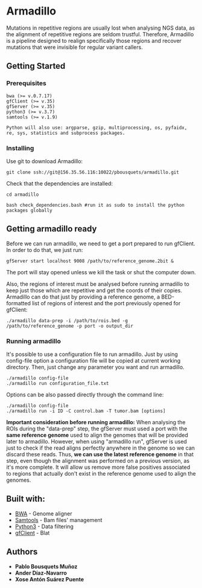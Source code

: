 # Armadillo

Mutations in repetitive regions are usually lost when analysing NGS data, as the alignment of repetitive regions are seldom trustful. Therefore, Armadillo is a pipeline designed to realign specifically those regions and recover mutations that were invisible for regular variant callers.


## Getting Started

### Prerequisites

```
bwa (>= v.0.7.17)
gfClient (>= v.35)
gfServer (>= v.35)
python3 (>= v.3.7)
samtools (>= v.1.9)

Python will also use: argparse, gzip, multiprocessing, os, pyfaidx, re, sys, statistics and subprocess packages.
```

### Installing

Use git to download Armadillo:

```
git clone ssh://git@156.35.56.116:10022/pbousquets/armadillo.git
```

Check that the dependencies are installed:

```
cd armadillo

bash check_dependencies.bash #run it as sudo to install the python packages globally
```

## Getting armadillo ready

Before we can run armadillo, we need to get a port prepared to run gfClient. In order to do that, we just run:

```
gfServer start localhost 9008 /path/to/reference_genome.2bit &
```
The port will stay opened unless we kill the task or shut the computer down.

Also, the regions of interest must be analysed before running armadillo to keep just those which are repetitive and get the coords of their copies. Armadillo can do that just by providing a reference genome, a BED-formatted list of regions of interest and the port previously opened for gfClient:

```
./armadillo data-prep -i /path/to/rois.bed -g /path/to/reference_genome -p port -o output_dir
```

### Running armadillo

It's possible to use a configuration file to run armadillo. Just by using config-file option a configuration file will be copied at current working directory. Then, just change any parameter you want and run armadillo.

```
./armadillo config-file
./armadillo run configuration_file.txt
```
Options can be also passed directly through the command line:

```
./armadillo config-file
./armadillo run -i ID -C control.bam -T tumor.bam [options]
```
__Important consideration before running armadillo:__
When analysing the ROIs during the "data-prep" step, the gfServer must used a port with the **same reference genome** used to align the genomes that will be provided later to armadillo. However, when using "armadillo run", gfServer is used just to check if the read aligns perfectly anywhere in the genome so we can discard these reads. Thus, **we can use the latest reference genome** in that step, even though the alignment was performed on a previous version, as it's more complete. It will allow us remove more false positives associated to regions that actually don't exist in the reference genome used to align the genomes.
 
## Built with:

* [BWA](http://bio-bwa.sourceforge.net/) - Genome aligner
* [Samtools](http://www.htslib.org/doc/samtools.html) - Bam files' management
* [Python3](https://www.python.org) - Data filtering
* [gfClient](https://genome.ucsc.edu/goldenPath/help/blatSpec.html#gfClientUsage) - Blat

## Authors

* **Pablo Bousquets Muñoz**
* **Ander Díaz-Navarro**
* **Xose Antón Suárez Puente**
